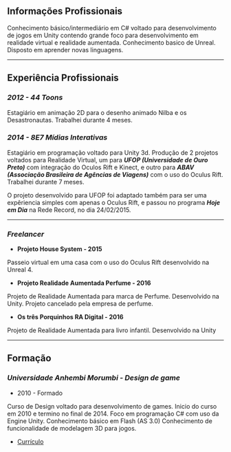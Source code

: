 ## [](#header-2)Informações Profissionais

Conhecimento básico/intermediário em C# voltado para desenvolvimento de jogos em Unity contendo grande foco para desenvolvimento em realidade virtual e realidade aumentada. Conhecimento basico de Unreal. Disposto em aprender novas linguagens.

* * *

## [](#header-2)Experiência Profissionais

### [](#header-4)_2012 - 44 Toons_
 
Estagiário em animação 2D para o desenho animado Nilba e os Desastronautas. Trabalhei durante 4 meses.
 
### [](#header-4)_2014 - 8E7 Mídias Interativas_
 
Estagiário em programação voltado para Unity 3d. Produção de 2 projetos voltados para Realidade Virtual, um para _**UFOP (Universidade de Ouro Preto)**_ com integração do Oculos Rift e Kinect, e outro para _**ABAV (Associação Brasileira de Agências de Viagens)**_ com o uso do Oculus Rift. Trabalhei durante 7 meses.
 
O projeto desenvolvido para UFOP foi adaptado também para ser uma expêriencia simples com apenas o Oculus Rift, e passou no programa _**Hoje em Dia**_ na Rede Record, no dia 24/02/2015.

* * *

### [](#header-4)_Freelancer_

*   **Projeto House System - 2015**

Passeio virtual em uma casa com o uso do Oculus Rift desenvolvido na Unreal 4.

*   **Projeto Realidade Aumentada Perfume - 2016**

Projeto de Realidade Aumentada para marca de Perfume. Desenvolvido na Unity. Projeto cancelado pela empresa de perfume.

*   **Os três Porquinhos RA Digital - 2016**

Projeto de Realidade Aumentada para livro infantil. Desenvolvido na Unity

* * *

## [](#header-2)Formação

### [](#header-4)_Universidade Anhembi Morumbi - Design de game_

* 2010 - Formado
 
Curso de Design voltado para desenvolvimento de games. Inicio do curso em 2010 e termino no final de 2014.
Foco em programação C# com uso da Engine Unity.
Conhecimento básico em Flash (AS 3.0)
Conhecimento de funcionalidade de modelagem 3D para jogos.


* [Currículo](curriculo.pdf)
